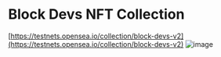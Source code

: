 # Block Devs NFT Collection
[https://testnets.opensea.io/collection/block-devs-v2](https://testnets.opensea.io/collection/block-devs-v2)
![image](https://user-images.githubusercontent.com/72704414/173186497-074a53a8-da19-4f98-9df4-2c957a1c92c5.png)
